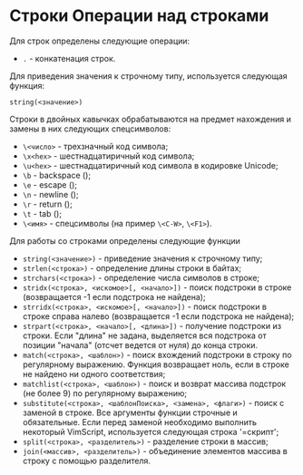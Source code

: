 Строки
Операции над строками
=====================

Для строк определены следующие операции:

* `.` - конкатенация строк.

Для приведения значения к строчному типу, используется следующая функция:

    string(<значение>)

Строки в двойных кавычках обрабатываются на предмет нахождения и замены в них следующих спецсимволов:

* `\<число>` - трехзначный код символа;
* `\x<hex>` - шестнадцатиричный код символа;
* `\u<hex>` - шестнадцатиричный код символа в кодировке Unicode;
* `\b` - backspace (<BS>);
* `\e` - escape (<Esc>);
* `\n` - newline (<NL>);
* `\r` - return (<CR>);
* `\t` - tab (<Tab>);
* `\<имя>` - спецсимволы (на пример `\<C-W>`, `\<F1>`).

Для работы со строками определены следующие функции

* `string(<значение>)` - приведение значения к строчному типу;
* `strlen(<строка>)` - определение длины строки в байтах;
* `strchars(<строка>)` - определение числа символов в строке;
* `stridx(<строка>, <искомое>[, <начало>])` - поиск подстроки в строке (возвращается -1 если подстрока не найдена);
* `strridx(<строка>, <искомое>[, <начало>])` - поиск подстроки в строке справа налево (возвращается -1 если подстрока не найдена);
* `strpart(<строка>, <начало>[, <длина>])` - получение подстроки из строки. Если "длина" не задана, выделяется вся подстрока от позиции "начала" (отсчет ведется от нуля) до конца строки.
* `match(<строка>, <шаблон>)` - поиск вхождений подстроки в строку по регулярному выражению. Функция возвращает ноль, если в строке не найдено ни одного соответствия;
* `matchlist(<строка>, <шаблон>)` - поиск и возврат массива подстрок (не более 9) по регулярному выражению;
* `substitute(<строка>, <шаблонПоиска>, <замена>, <флаги>)` - поиск с заменой в строке. Все аргументы функции строчные и обязательные. Если перед заменой необходимо выполнить некоторый VimScript, используется следующая строка '\=скрипт';
* `split(<строка>, <разделитель>)` - разделение строки в массив;
* `join(<массив>, <разделитель>)` - объединение элементов массива в строку с помощью разделителя.
